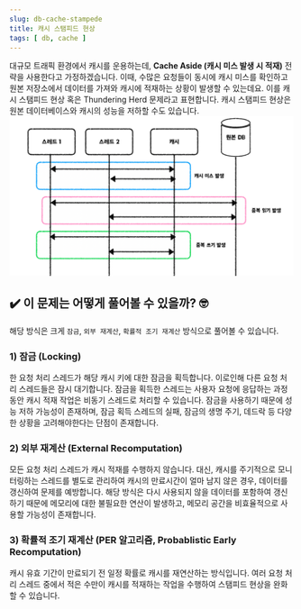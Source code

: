 ```yaml
---
slug: db-cache-stampede
title: 캐시 스탬피드 현상
tags: [ db, cache ]
---
```


대규모 트래픽 환경에서 캐시를 운용하는데, **Cache Aside (캐시 미스 발생 시 적재)** 전략을 사용한다고 가정하겠습니다. 이때, 수많은 요청들이 동시에 캐시 미스를 확인하고 원본 저장소에서 데이터를 가져와 캐시에 적재하는 상황이 발생할 수 있는데요. 이를 캐시 스탬피드 현상 혹은 Thundering Herd 문제라고 표현합니다. 캐시 스탬피드 현상은 원본 데이터베이스와 캐시의 성능을 저하할 수도 있습니다.
![Cache Stampede](img/cache-stampede.png)

## ✔️ 이 문제는 어떻게 풀어볼 수 있을까? 🤓
해당 방식은 크게 `잠금`, `외부 재계산`, `확률적 조기 재계산` 방식으로 풀어볼 수 있습니다.

### 1) 잠금 (Locking)
한 요청 처리 스레드가 해당 캐시 키에 대한 잠금을 획득합니다. 이로인해 다른 요청 처리 스레드들은 잠시 대기합니다. 잠금을 획득한 스레드는 사용자 요청에 응답하는 과정동안 캐시 적재 작업은 비동기 스레드로 처리할 수 있습니다. 잠금을 사용하기 때문에 성능 저하 가능성이 존재하며, 잠금 획득 스레드의 실패, 잠금의 생명 주기, 데드락 등 다양한 상황을 고려해야한다는 단점이 존재합니다.

### 2) 외부 재계산 (External Recomputation)
모든 요청 처리 스레드가 캐시 적재를 수행하지 않습니다. 대신, 캐시를 주기적으로 모니터링하는 스레드를 별도로 관리하여 캐시의 만료시간이 얼마 남지 않은 경우, 데이터를 갱신하여 문제를 예방합니다. 해당 방식은 다시 사용되지 않을 데이터를 포함하여 갱신하기 때문에 메모리에 대한 불필요한 연산이 발생하고, 메모리 공간을 비효율적으로 사용할 가능성이 존재합니다.

### 3) 확률적 조기 재계산 (PER 알고리즘, Probablistic Early Recomputation)
캐시 유효 기간이 만료되기 전 일정 확률로 캐시를 재연산하는 방식입니다. 여러 요청 처리 스레드 중에서 적은 수만이 캐시를 적재하는 작업을 수행하여 스탬피드 현상을 완화할 수 있습니다.